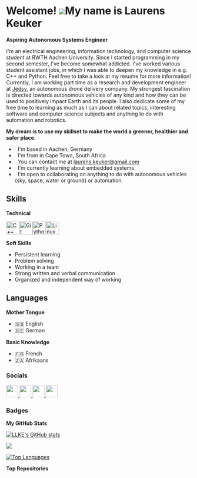 Welcome! ![](https://user-images.githubusercontent.com/18350557/176309783-0785949b-9127-417c-8b55-ab5a4333674e.gif)My name is Laurens Keuker
======================================================================================================================================

**Aspiring Autonomous Systems Engineer**

I'm an electrical engineering, information technology, and computer science student at RWTH Aachen University. Since I started programming in my second semester, I've become somewhat addicted. I've worked various student assistant jobs, in which I was able to deepen my knowledge in e.g. C++ and Python. Feel free to take a look at my resume for more information! Currently, I am working part time as a research and development engineer at [Jedsy](https://jedsy.com/), an autonomous drone delivery company. My strongest fascination is directed towards autonomous vehicles of any kind and how they can be used to positively impact Earth and its people. I also dedicate some of my free time to learning as much as I can about related topics, interesting software and computer science subjects and anything to do with automation and robotics.

**My dream is to use my skillset to make the world a greener, healthier and safer place.**

* <i class="fa-solid fa-earth-africa"></i>  I'm based in Aachen, Germany
* <i class="fa-solid fa-earth-africa"></i>  I'm from in Cape Town, South Africa
* <i class="fa-solid fa-envelope"></i>  You can contact me at [laurens.keuker@gmail.com](mailto:laurens.keuker@gmail.com)
* <i class="fa-solid fa-school"></i>  I'm currently learning about embedded systems.
* <i class="fa-solid fa-handshake"></i>  I'm open to collaborating on anything to do with autonomous vehicles (sky, space, water or ground) or automation.

## Skills  

**Technical**  
<p align="left">
<a href="https://docs.microsoft.com/en-us/cpp/?view=msvc-170" target="_blank" rel="noreferrer"><img src="https://raw.githubusercontent.com/danielcranney/readme-generator/main/public/icons/skills/cplusplus-colored.svg" width="36" height="36" alt="C++" /></a><a href="https://git-scm.com/" target="_blank" rel="noreferrer"><img src="https://raw.githubusercontent.com/danielcranney/readme-generator/main/public/icons/skills/git-colored.svg" width="36" height="36" alt="Git" /></a><a href="https://www.python.org/" target="_blank" rel="noreferrer"><img src="https://raw.githubusercontent.com/danielcranney/readme-generator/main/public/icons/skills/python-colored.svg" width="36" height="36" alt="Python" /></a><a href="https://www.linux.org" target="_blank" rel="noreferrer"><img src="https://raw.githubusercontent.com/danielcranney/readme-generator/main/public/icons/skills/linux-colored.svg" width="36" height="36" alt="Linux" /></a>
  
**Soft Skills**
* Persistent learning
* Problem solving
* Working in a team
* Strong written and verbal communication
* Organized and independent way of working

## Languages

**Mother Tongue**  
* 🇬🇧 English  
* 🇩🇪 German  

**Basic Knowledge**  
* 🇫🇷 French   
* 🇿🇦 Afrikaans  


### Socials

<p align="left"> <a href="https://www.github.com/LLKE" target="_blank" rel="noreferrer"> <picture> <source media="(prefers-color-scheme: dark)" srcset="https://raw.githubusercontent.com/danielcranney/readme-generator/main/public/icons/socials/github-dark.svg" /> <source media="(prefers-color-scheme: light)" srcset="https://raw.githubusercontent.com/danielcranney/readme-generator/main/public/icons/socials/github.svg" /> <img src="https://raw.githubusercontent.com/danielcranney/readme-generator/main/public/icons/socials/github.svg" width="32" height="32" /> </picture> </a> <a href="https://www.linkedin.com/in/laurens-keuker" target="_blank" rel="noreferrer"> <picture> <source media="(prefers-color-scheme: dark)" srcset="https://raw.githubusercontent.com/danielcranney/readme-generator/main/public/icons/socials/linkedin-dark.svg" /> <source media="(prefers-color-scheme: light)" srcset="https://raw.githubusercontent.com/danielcranney/readme-generator/main/public/icons/socials/linkedin.svg" /> <img src="https://raw.githubusercontent.com/danielcranney/readme-generator/main/public/icons/socials/linkedin.svg" width="32" height="32" /> </picture> </a> <a href="https://www.stackoverflow.com/users/23285035/laurens-keuker" target="_blank" rel="noreferrer"> <picture> <source media="(prefers-color-scheme: dark)" srcset="undefined" /> <source media="(prefers-color-scheme: light)" srcset="https://raw.githubusercontent.com/danielcranney/readme-generator/main/public/icons/socials/stackoverflow.svg" /> <img src="https://raw.githubusercontent.com/danielcranney/readme-generator/main/public/icons/socials/stackoverflow.svg" width="32" height="32" /> </picture> </a> <a href="https://www.youtube.com/@laurenshomestage" target="_blank" rel="noreferrer"> <picture> <source media="(prefers-color-scheme: dark)" srcset="undefined" /> <source media="(prefers-color-scheme: light)" srcset="https://raw.githubusercontent.com/danielcranney/readme-generator/main/public/icons/socials/youtube.svg" /> <img src="https://raw.githubusercontent.com/danielcranney/readme-generator/main/public/icons/socials/youtube.svg" width="32" height="32" /> </picture> </a></p>

### Badges

<b>My GitHub Stats</b>

<a href="http://www.github.com/LLKE"><img src="https://github-readme-stats.vercel.app/api?username=LLKE&show_icons=true&hide=&count_private=true&title_color=0891b2&text_color=ffffff&icon_color=0891b2&bg_color=1c1917&hide_border=true&show_icons=true" alt="LLKE's GitHub stats" /></a>

<a href="http://www.github.com/LLKE"><img src="https://github-readme-streak-stats.herokuapp.com/?user=LLKE&stroke=ffffff&background=1c1917&ring=0891b2&fire=0891b2&currStreakNum=ffffff&currStreakLabel=0891b2&sideNums=ffffff&sideLabels=ffffff&dates=ffffff&hide_border=true" /></a>

<a href="https://github.com/LLKE" align="left"><img src="https://github-readme-stats.vercel.app/api/top-langs/?username=LLKE&langs_count=10&title_color=0891b2&text_color=ffffff&icon_color=0891b2&bg_color=1c1917&hide_border=true&locale=en&custom_title=Top%20%Languages" alt="Top Languages" /></a>

<b>Top Repositories</b>

<div width="100%" align="center"></div><br /><br /><br /><br /><br /><br /><br />
